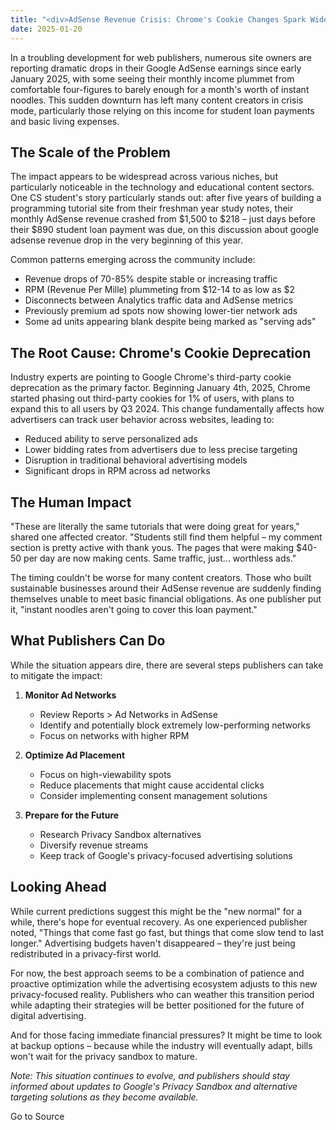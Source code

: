 ```yaml
---
title: "<div>AdSense Revenue Crisis: Chrome's Cookie Changes Spark Widespread Earnings Collapse</div>"
date: 2025-01-20
---
```


In a troubling development for web publishers, numerous site owners are reporting dramatic drops in their Google AdSense earnings since early January 2025, with some seeing their monthly income plummet from comfortable four-figures to barely enough for a month's worth of instant noodles. This sudden downturn has left many content creators in crisis mode, particularly those relying on this income for student loan payments and basic living expenses.

## The Scale of the Problem

The impact appears to be widespread across various niches, but particularly noticeable in the technology and educational content sectors. One CS student's story particularly stands out: after five years of building a programming tutorial site from their freshman year study notes, their monthly AdSense revenue crashed from $1,500 to $218 – just days before their $890 student loan payment was due, on this discussion about google adsense revenue drop in the very beginning of this year.

Common patterns emerging across the community include:

- Revenue drops of 70-85% despite stable or increasing traffic
- RPM (Revenue Per Mille) plummeting from $12-14 to as low as $2
- Disconnects between Analytics traffic data and AdSense metrics
- Previously premium ad spots now showing lower-tier network ads
- Some ad units appearing blank despite being marked as "serving ads"

## The Root Cause: Chrome's Cookie Deprecation

Industry experts are pointing to Google Chrome's third-party cookie deprecation as the primary factor. Beginning January 4th, 2025, Chrome started phasing out third-party cookies for 1% of users, with plans to expand this to all users by Q3 2024. This change fundamentally affects how advertisers can track user behavior across websites, leading to:

- Reduced ability to serve personalized ads
- Lower bidding rates from advertisers due to less precise targeting
- Disruption in traditional behavioral advertising models
- Significant drops in RPM across ad networks

## The Human Impact

"These are literally the same tutorials that were doing great for years," shared one affected creator. "Students still find them helpful – my comment section is pretty active with thank yous. The pages that were making $40-50 per day are now making cents. Same traffic, just... worthless ads."

The timing couldn't be worse for many content creators. Those who built sustainable businesses around their AdSense revenue are suddenly finding themselves unable to meet basic financial obligations. As one publisher put it, "instant noodles aren't going to cover this loan payment."

## What Publishers Can Do

While the situation appears dire, there are several steps publishers can take to mitigate the impact:

1. **Monitor Ad Networks**
    
    - Review Reports > Ad Networks in AdSense
    - Identify and potentially block extremely low-performing networks
    - Focus on networks with higher RPM
2. **Optimize Ad Placement**
    
    - Focus on high-viewability spots
    - Reduce placements that might cause accidental clicks
    - Consider implementing consent management solutions
3. **Prepare for the Future**
    
    - Research Privacy Sandbox alternatives
    - Diversify revenue streams
    - Keep track of Google's privacy-focused advertising solutions

## Looking Ahead

While current predictions suggest this might be the "new normal" for a while, there's hope for eventual recovery. As one experienced publisher noted, "Things that come fast go fast, but things that come slow tend to last longer." Advertising budgets haven't disappeared – they're just being redistributed in a privacy-first world.

For now, the best approach seems to be a combination of patience and proactive optimization while the advertising ecosystem adjusts to this new privacy-focused reality. Publishers who can weather this transition period while adapting their strategies will be better positioned for the future of digital advertising.

And for those facing immediate financial pressures? It might be time to look at backup options – because while the industry will eventually adapt, bills won't wait for the privacy sandbox to mature.

_Note: This situation continues to evolve, and publishers should stay informed about updates to Google's Privacy Sandbox and alternative targeting solutions as they become available._

Go to Source
